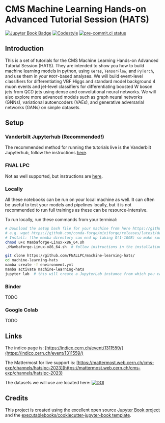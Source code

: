 # CMS Machine Learning Hands-on Advanced Tutorial Session (HATS)

[![Jupyter Book Badge](https://jupyterbook.org/badge.svg)](https://FNALLPC.github.io/machine-learning-hats/main.html)
[![Codestyle](https://img.shields.io/badge/code%20style-black-000000.svg)](https://github.com/psf/black)
[![pre-commit.ci status](https://results.pre-commit.ci/badge/github/FNALLPC/machine-learning-hats/main.svg)](https://results.pre-commit.ci/latest/github/FNALLPC/machine-learning-hats/main)

## Introduction

This is a set of tutorials for the CMS Machine Learning Hands-on Advanced Tutorial Session (HATS). 
They are intended to show you how to build machine learning models in python, using `Keras`, `TensorFlow`, and `PyTorch`, and use them in your `ROOT`-based analyses. 
We will build event-level classifiers for differentiating VBF Higgs and standard model background 4 muon events and jet-level classifiers for differentiating boosted W boson jets from QCD jets using dense and convolutional neural networks.
We will also explore more advanced models such as graph neural networks (GNNs), variational autoencoders (VAEs), and generative adversarial networks (GANs) on simple datasets.

## Setup

### Vanderbilt Jupyterhub (Recommended!)

The recommended method for running the tutorials live is the Vanderbilt Jupyterhub, follow the instructions [here](asdf).

### FNAL LPC

Not as well supported, but instructions are [here](asdf).

### Locally

All these notebooks can be run on your local machine as well. 
It can often be useful to test your models and pipelines locally, but it is not recommended to run full trainings as these can be resource-intensive.

To run locally, run these commands from your terminal:

```bash
# Download the setup bash file for your machine from here https://github.com/conda-forge/miniforge#mambaforge
# e.g. wget https://github.com/conda-forge/miniforge/releases/latest/download/Mambaforge-Linux-x86_64.sh
# Install: (the mamba directory can end up taking O(1-10GB) so make sure the directory you're using allows that quota)
chmod u+x Mambaforge-Linux-x86_64.sh
./Mambaforge-Linux-x86_64.sh  # follow instructions in the installation

git clone https://github.com/FNALLPC/machine-learning-hats/
cd machine-learning-hats
mamba create -f environment.yml
mamba activate machine-learning-hats
jupyter lab  # this will create a JupyterLab instance from which you can run all the notebooks.
```

### Binder

TODO


### Google Colab

TODO


## Links

The indico page is: [https://indico.cern.ch/event/1311559/](https://indico.cern.ch/event/1311559/)

The Mattermost for live support is: [https://mattermost.web.cern.ch/cms-exp/channels/hatslpc-2023](https://mattermost.web.cern.ch/cms-exp/channels/hatslpc-2023)

The datasets we will use are located here: [![DOI](https://zenodo.org/badge/DOI/10.5281/zenodo.3901869.svg)](https://doi.org/10.5281/zenodo.3901869)


## Credits

This project is created using the excellent open source [Jupyter Book project](https://jupyterbook.org/) and the [executablebooks/cookiecutter-jupyter-book template](https://github.com/executablebooks/cookiecutter-jupyter-book).
